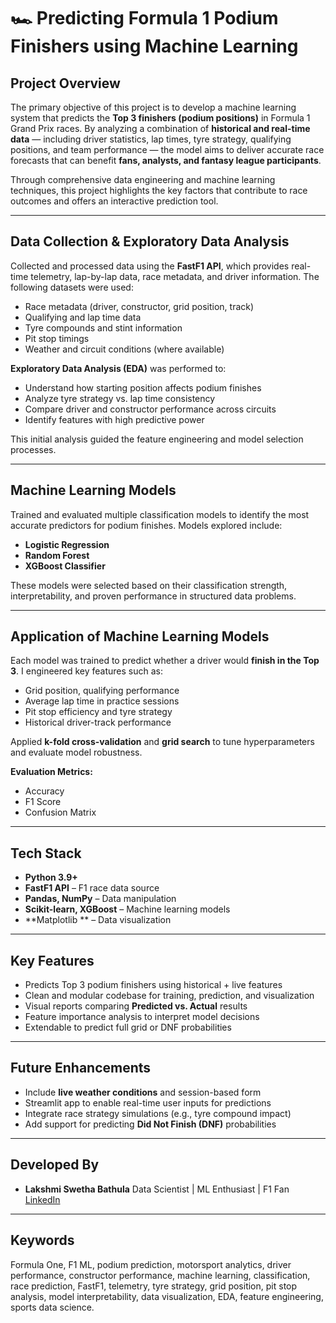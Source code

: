 # 🏎️ Predicting Formula 1 Podium Finishers using Machine Learning


## Project Overview

The primary objective of this project is to develop a machine learning system that predicts the **Top 3 finishers (podium positions)** in Formula 1 Grand Prix races. By analyzing a combination of **historical and real-time data** — including driver statistics, lap times, tyre strategy, qualifying positions, and team performance — the model aims to deliver accurate race forecasts that can benefit **fans, analysts, and fantasy league participants**.

Through comprehensive data engineering and machine learning techniques, this project highlights the key factors that contribute to race outcomes and offers an interactive prediction tool.

---

## Data Collection & Exploratory Data Analysis

Collected and processed data using the **FastF1 API**, which provides real-time telemetry, lap-by-lap data, race metadata, and driver information. The following datasets were used:

- Race metadata (driver, constructor, grid position, track)
- Qualifying and lap time data
- Tyre compounds and stint information
- Pit stop timings
- Weather and circuit conditions (where available)

**Exploratory Data Analysis (EDA)** was performed to:
- Understand how starting position affects podium finishes
- Analyze tyre strategy vs. lap time consistency
- Compare driver and constructor performance across circuits
- Identify features with high predictive power

This initial analysis guided the feature engineering and model selection processes.

---

## Machine Learning Models

Trained and evaluated multiple classification models to identify the most accurate predictors for podium finishes. Models explored include:

- **Logistic Regression**
- **Random Forest**
- **XGBoost Classifier**

These models were selected based on their classification strength, interpretability, and proven performance in structured data problems.

---

## Application of Machine Learning Models

Each model was trained to predict whether a driver would **finish in the Top 3**. I engineered key features such as:

- Grid position, qualifying performance
- Average lap time in practice sessions
- Pit stop efficiency and tyre strategy
- Historical driver-track performance

Applied **k-fold cross-validation** and **grid search** to tune hyperparameters and evaluate model robustness.

**Evaluation Metrics:**
- Accuracy
- F1 Score
- Confusion Matrix


---

## Tech Stack

- **Python 3.9+**
- **FastF1 API** – F1 race data source
- **Pandas, NumPy** – Data manipulation
- **Scikit-learn, XGBoost** – Machine learning models
- **Matplotlib ** – Data visualization


---

##  Key Features

- Predicts Top 3 podium finishers using historical + live features
- Clean and modular codebase for training, prediction, and visualization
- Visual reports comparing **Predicted vs. Actual** results
- Feature importance analysis to interpret model decisions
- Extendable to predict full grid or DNF probabilities

---

##  Future Enhancements

- Include **live weather conditions** and session-based form
- Streamlit app to enable real-time user inputs for predictions
- Integrate race strategy simulations (e.g., tyre compound impact)
- Add support for predicting **Did Not Finish (DNF)** probabilities

---

## Developed By

- **Lakshmi Swetha Bathula**
  Data Scientist | ML Enthusiast | F1 Fan  
  [LinkedIn](https://www.linkedin.com/in/swethal-bathulaaa/) 

---

## Keywords

Formula One, F1 ML, podium prediction, motorsport analytics, driver performance, constructor performance, machine learning, classification, race prediction, FastF1, telemetry, tyre strategy, grid position, pit stop analysis, model interpretability, data visualization, EDA, feature engineering, sports data science.
